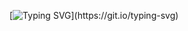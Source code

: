 [![Typing SVG](https://readme-typing-svg.demolab.com?font=Fira+Code&pause=1000&width=435&lines=Hello+there!+I'm+Ivan!)](https://git.io/typing-svg)

<!--
**imponomarev/imponomarev** is a ✨ _special_ ✨ repository because its `README.md` (this file) appears on your GitHub profile.

Here are some ideas to get you started:

- 🔭 I’m currently working on ...
- 🌱 I’m currently learning ...
- 👯 I’m looking to collaborate on ...
- 🤔 I’m looking for help with ...
- 💬 Ask me about ...
- 📫 How to reach me: ...
- 😄 Pronouns: ...
- ⚡ Fun fact: ...
-->
